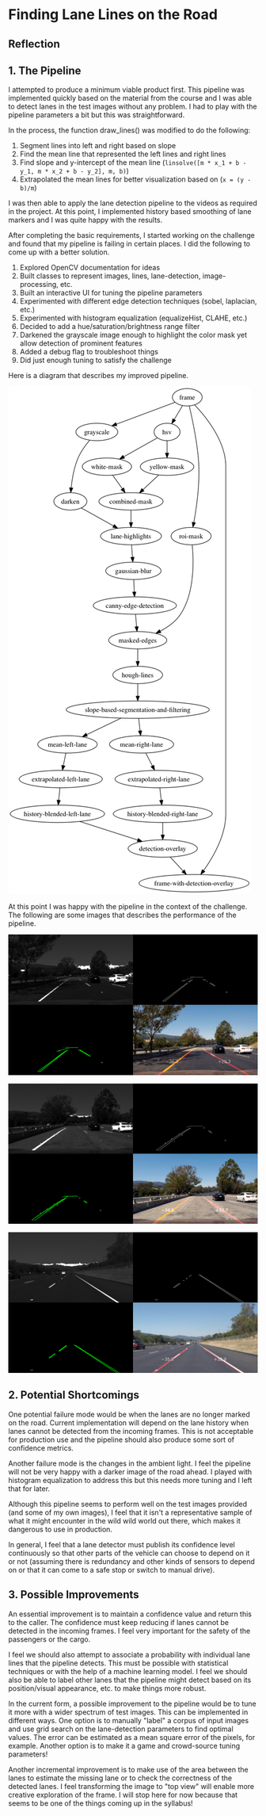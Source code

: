 # Finding Lane Lines on the Road

## Reflection

## 1\. The Pipeline

I attempted to produce a minimum viable product first. This pipeline was implemented quickly based on the material from the course and I was able to detect lanes in the test images without any problem. I had to play with the pipeline parameters a bit but this was straightforward.

In the process, the function draw_lines() was modified to do the following:

1. Segment lines into left and right based on slope
2. Find the mean line that represented the left lines and right lines
3. Find slope and y-intercept of the mean line (`linsolve([m * x_1 + b - y_1, m * x_2 + b - y_2], m, b)`)
4. Extrapolated the mean lines for better visualization based on (`x = (y - b)/m`)

I was then able to apply the lane detection pipeline to the videos as required in the project. At this point, I implemented history based smoothing of lane markers and I was quite happy with the results.

After completing the basic requirements, I started working on the challenge and found that my pipeline is failing in certain places. I did the following to come up with a better solution.

1. Explored OpenCV documentation for ideas
2. Built classes to represent images, lines, lane-detection, image-processing, etc.
3. Built an interactive UI for tuning the pipeline parameters
4. Experimented with different edge detection techniques (sobel, laplacian, etc.)
5. Experimented with histogram equalization (equalizeHist, CLAHE, etc.)
6. Decided to add a hue/saturation/brightness range filter
7. Darkened the grayscale image enough to highlight the color mask yet allow detection of prominent features
8. Added a debug flag to troubleshoot things
9. Did just enough tuning to satisfy the challenge

Here is a diagram that describes my improved pipeline.

![Pipeline](pipeline.png)

At this point I was happy with the pipeline in the context of the challenge. The following are some images that describes the performance of the pipeline.

![](out/extra.mp4-3.5.jpg-processed.jpg)

![](out/extra.mp4-4.5.jpg-processed.jpg)

![](out/solidWhiteRight.jpg-processed.jpg)

## 2\. Potential Shortcomings

One potential failure mode would be when the lanes are no longer marked on the road. Current implementation will depend on the lane history when lanes cannot be detected from the incoming frames. This is not acceptable for production use and the pipeline should also produce some sort of confidence metrics.

Another failure mode is the changes in the ambient light. I feel the pipeline will not be very happy with a darker image of the road ahead. I played with histogram equalization to address this but this needs more tuning and I left that for later.

Although this pipeline seems to perform well on the test images provided (and some of my own images), I feel that it isn't a representative sample of what it might encounter in the wild wild world out there, which makes it dangerous to use in production.

In general, I feel that a lane detector must publish its confidence level continuously so that other parts of the vehicle can choose to depend on it or not (assuming there is redundancy and other kinds of sensors to depend on or that it can come to a safe stop or switch to manual drive).

## 3\. Possible Improvements

An essential improvement is to maintain a confidence value and return this to the caller. The confidence must keep reducing if lanes cannot be detected in the incoming frames. I feel very important for the safety of the passengers or the cargo.

I feel we should also attempt to associate a probability with individual lane lines that the pipeline detects. This must be possible with statistical techniques or with the help of a machine learning model. I feel we should also be able to label other lanes that the pipeline might detect based on its position/visual appearance, etc. to make things more robust.

In the current form, a possible improvement to the pipeline would be to tune it more with a wider spectrum of test images. This can be implemented in different ways. One option is to manually "label" a corpus of input images and use grid search on the lane-detection parameters to find optimal values. The error can be estimated as a mean square error of the pixels, for example. Another option is to make it a game and crowd-source tuning parameters!

Another incremental improvement is to make use of the area between the lanes to estimate the missing lane or to check the correctness of the detected lanes. I feel transforming the image to "top view" will enable more creative exploration of the frame. I will stop here for now because that seems to be one of the things coming up in the syllabus!
